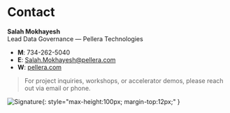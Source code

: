 # Contact

**Salah Mokhayesh**  
Lead Data Governance — Pellera Technologies

- **M**: 734-262-5040  
- **E**: [Salah.Mokhayesh@pellera.com](mailto:Salah.Mokhayesh@pellera.com)  
- **W**: [pellera.com](https://pellera.com)

> For project inquiries, workshops, or accelerator demos, please reach out via email or phone.

![Signature](../_assets/signature.png){: style="max-height:100px; margin-top:12px;" }

